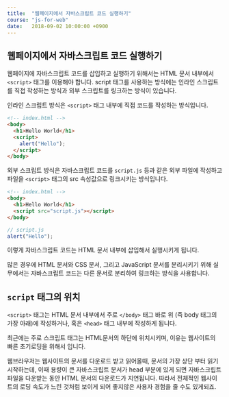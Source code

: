 ```yaml
---
title: 	"웹페이지에서 자바스크립트 코드 실행하기"
course: "js-for-web"
date: 	2018-09-02 10:00:00 +0900
---
```




## 웹페이지에서 자바스크립트 코드 실행하기

웹페이지에 자바스크립트 코드를 삽입하고 실행하기 위해서는 HTML 문서 내부에서  `<script>` 태그를 이용해야 합니다. script 태그를 사용하는 방식에는 인라인 스크립트 를 직접 작성하는 방식과 외부 스크립트를 링크하는 방식이 있습니다.

인라인 스크립트 방식은 `<script>` 태그 내부에 직접 코드를 작성하는 방식입니다.

```html
<!-- index.html -->
<body>
  <h1>Hello World</h1>
  <script>
    alert("Hello");
  </script>
</body>
```



외부 스크립트 방식은 자바스크립트 코드를 `script.js` 등과 같은 외부 파일에 작성하고 파일을 `<script>` 태그의 src 속성값으로 링크시키는 방식입니다.

```html
<!-- index.html -->
<body>
  <h1>Hello World</h1>
  <script src="script.js"></script>
</body>
```

```js
// script.js
alert("Hello");
```

이렇게 자바스크립트 코드는 HTML 문서 내부에 삽입해서 실행시키게 됩니다. 

많은 경우에 HTML 문서와 CSS 문서, 그리고 JavaScript 문서를 분리시키기 위해 실무에서는 자바스크립트 코드는 다른 문서로 분리하여 링크하는 방식을 사용합니다.



## `script` 태그의 위치

`<script>` 태그는 HTML 문서 내부에서 주로 `</body>` 태그 바로 위 (즉 body 태그의 가장 아래)에 작성하거나, 혹은 `<head>` 태그 내부에 작성하게 됩니다.

최근에는 주로 스크립트 태그는 HTML문서의 하단에 위치시키며, 이유는 웹사이트의 빠른 초기로딩을 위해서 입니다. 

웹브라우저는 웹사이트의 문서를 다운로드 받고 읽어올때, 문서의 가장 상단 부터 읽기 시작하는데, 이때 용량이 큰 자바스크립트 문서가 head 부분에 있게 되면 자바스크립트 파일을 다운받는 동안 HTML 문서의 다운로드가 지연됩니다. 따라서 전체적인 웹사이트의 로딩 속도가 느린 것처럼 보이게 되어 좋지않은 사용자 경험을 줄 수도 있게되죠. 


